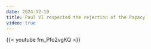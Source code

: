 ```yaml
---
date: 2024-12-19
title: Paul VI respected the rejection of the Papacy
video: true
---
```



{{< youtube fm_Pfo2vgKQ >}}
